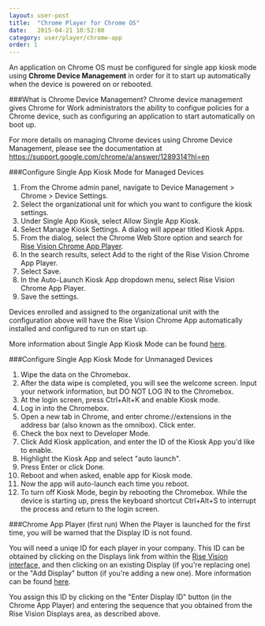 ```yaml
---
layout: user-post
title:  "Chrome Player for Chrome OS"
date:   2015-04-21 10:52:00
category: user/player/chrome-app
order: 1
---
```


An application on Chrome OS must be configured for single app kiosk mode using **Chrome Device Management** in order for it to start up automatically when the device is powered on or rebooted.

###What is Chrome Device Management?
Chrome device management gives Chrome for Work administrators the ability to configue policies for a Chrome device, such as configuring an application to start automatically on boot up.

For more details on managing Chrome devices using Chrome Device Management, please see the documentation at https://support.google.com/chrome/a/answer/1289314?hl=en

###Configure Single App Kiosk Mode for Managed Devices

1. From the Chrome admin panel, navigate to Device Management > Chrome > Device Settings.
2. Select the organizational unit for which you want to configure the kiosk settings.
3. Under Single App Kiosk, select Allow Single App Kiosk.
4. Select Manage Kiosk Settings. A dialog will appear titled Kiosk Apps.
5. From the dialog, select the Chrome Web Store option and search for [Rise Vision Chrome App Player](https://chrome.google.com/webstore/detail/rise-vision-chrome-app-pl/mfpgpdablffhbfofnhlpgmokokbahooi).
6. In the search results, select Add to the right of the Rise Vision Chrome App Player.
7. Select Save.
8. In the Auto-Launch Kiosk App dropdown menu, select Rise Vision Chrome App Player.
9. Save the settings.

Devices enrolled and assigned to the organizational unit with the configuration above will have the Rise Vision Chrome App automatically installed and configured to run on start up.

More information about Single App Kiosk Mode can be found [here](https://support.google.com/chromebook/answer/3134673?hl=en).

###Configure Single App Kiosk Mode for Unmanaged Devices

1. Wipe the data on the Chromebox.
2. After the data wipe is completed, you will see the welcome screen. Input your network information, but DO NOT LOG IN to the Chromebox.
3. At the login screen, press Ctrl+Alt+K and enable Kiosk mode.
4. Log in into the Chromebox.
5. Open a new tab in Chrome, and enter chrome://extensions in the address bar (also known as the omnibox). Click enter.
6. Check the box next to Developer Mode.
7. Click Add Kiosk application, and enter the ID of the Kiosk App you'd like to enable.
8. Highlight the Kiosk App and select "auto launch".
9. Press Enter or click Done.
10. Reboot and when asked, enable app for Kiosk mode.
11. Now the app will auto-launch each time you reboot.
12. To turn off Kiosk Mode, begin by rebooting the Chromebox.  While the device is starting up, press the keyboard shortcut Ctrl+Alt+S to interrupt the process and return to the login screen.

###Chrome App Player (first run)
When the Player is launched for the first time, you will be warned that the Display ID is not found.

You will need a uniqe ID for each player in your company. This ID can be obtained by clicking on the Displays link from within the [Rise Vision interface,](http://rva.risevision.com/) and then clicking on an existing Display (if you're replacing one) or the "Add Display" button (if you're adding a new one). More information can be found [here](http://help.risevision.com/#/user/player/register-player).

You assign this ID by clicking on the "Enter Display ID" button (in the Chrome App Player) and entering the sequence that you obtained from the Rise Vision Displays area, as described above.